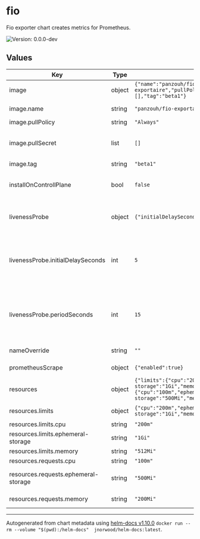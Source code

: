 # fio

Fio exporter chart creates metrics for Prometheus.

![Version: 0.0.0-dev](https://img.shields.io/badge/Version-0.0.0--dev-informational?style=flat-square)

## Values

| Key | Type | Default | Description |
|-----|------|---------|-------------|
| image | object | `{"name":"panzouh/fio-exportaire","pullPolicy":"Always","pullSecret":[],"tag":"beta1"}` | Image spec |
| image.name | string | `"panzouh/fio-exportaire"` | Image repository |
| image.pullPolicy | string | `"Always"` | Image tag |
| image.pullSecret | list | `[]` | Image pull secret if you are using a private repo |
| image.tag | string | `"beta1"` | Image tag |
| installOnControllPlane | bool | `false` | Choose if you want to install it on controll plane as well |
| livenessProbe | object | `{"initialDelaySeconds":5,"periodSeconds":15}` | Liveness probe spec watch [documentation](https://kubernetes.io/docs/tasks/configure-pod-container/configure-liveness-readiness-startup-probes/) |
| livenessProbe.initialDelaySeconds | int | `5` | Tells the kubelet that it should wait `x` seconds before performing the first probe |
| livenessProbe.periodSeconds | int | `15` | Tell the kubelet that it should perform a liveness probe every `x` seconds |
| nameOverride | string | `""` | Override chart default name |
| prometheusScrape | object | `{"enabled":true}` | Prometheus scrape section |
| resources | object | `{"limits":{"cpu":"200m","ephemeral-storage":"1Gi","memory":"512Mi"},"requests":{"cpu":"100m","ephemeral-storage":"500Mi","memory":"200Mi"}}` | Resource spec watch [documentation](https://kubernetes.io/docs/concepts/configuration/manage-resources-containers/) |
| resources.limits | object | `{"cpu":"200m","ephemeral-storage":"1Gi","memory":"512Mi"}` | Resource limits spec |
| resources.limits.cpu | string | `"200m"` | Cpu limits |
| resources.limits.ephemeral-storage | string | `"1Gi"` | Ephemeral storage limits |
| resources.limits.memory | string | `"512Mi"` | Memory limits |
| resources.requests.cpu | string | `"100m"` | Cpu request |
| resources.requests.ephemeral-storage | string | `"500Mi"` | Ephemeral storage request |
| resources.requests.memory | string | `"200Mi"` | Memory request |

----------------------------------------------
Autogenerated from chart metadata using [helm-docs v1.10.0](https://github.com/norwoodj/helm-docs/releases/v1.10.0) `docker run --rm --volume "$(pwd):/helm-docs"  jnorwood/helm-docs:latest`.
